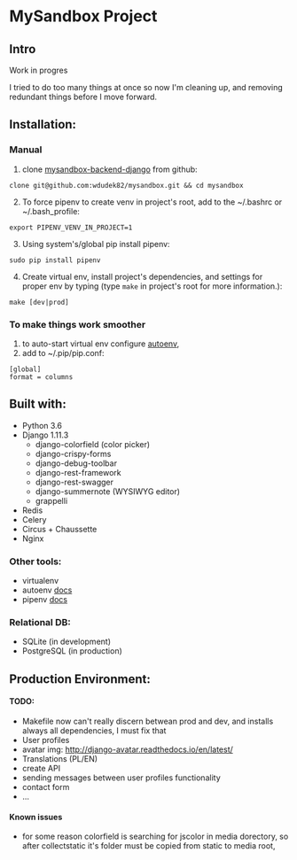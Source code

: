 # MySandbox Project

## Intro
Work in progres<br>

I tried to do too many things at once so now I'm cleaning up, and removing redundant things
before I move forward.

## Installation:
### Manual
1. clone 
[mysandbox-backend-django](https://github.com/wdudek82/mysandbox)
from github: 
```
clone git@github.com:wdudek82/mysandbox.git && cd mysandbox
```
2. To force pipenv to create venv in project's root,
add to the ~/.bashrc or ~/.bash_profile:
```
export PIPENV_VENV_IN_PROJECT=1
```
3. Using system's/global pip install pipenv: 
```
sudo pip install pipenv
```  
4. Create virtual env, install project's dependencies,
and settings for proper env by typing
(type ```make``` in project's root for more information.): 
```
make [dev|prod]
```

### To make things work smoother
1. to auto-start virtual env configure [autoenv](https://github.com/kennethreitz/autoenv),
2. add to ~/.pip/pip.conf:<br>
```
[global]
format = columns
```

## Built with:
- Python 3.6
- Django 1.11.3
    - django-colorfield (color picker)
    - django-crispy-forms
    - django-debug-toolbar
    - django-rest-framework
    - django-rest-swagger
    - django-summernote (WYSIWYG editor)
    - grappelli
- Redis
- Celery
- Circus + Chaussette
- Nginx

### Other tools:
- virtualenv
- autoenv [docs](https://github.com/kennethreitz/autoenv)
- pipenv [docs](https://github.com/kennethreitz/pipenv)

### Relational DB:
- SQLite (in development)
- PostgreSQL (in production)

## Production Environment:


#### TODO:
- Makefile now can't really discern betwean prod and dev, and installs always all dependencies,
I must fix that
- User profiles
- avatar img: http://django-avatar.readthedocs.io/en/latest/
- Translations (PL/EN)
- create API
- sending messages between user profiles functionality
- contact form
- ...

#### Known issues
- for some reason colorfield is searching for jscolor in media dorectory, so after collectstatic it's folder must be copied
 from static to media root,
